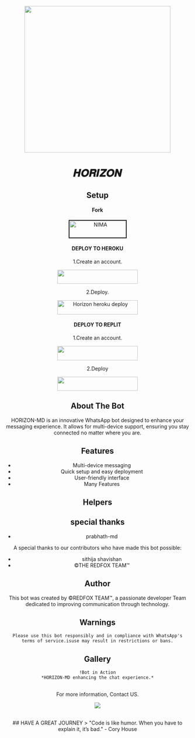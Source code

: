  <div align="center" class= "main"> 
  <img src="https://i.imgur.com/ZKjzjwr.jpeg" width="400" height="400"/>
  <h1>𝑯𝑶𝑹𝑰𝒁𝑶𝑵</h1>

## Setup

#### Fork

<a href="https://github.com/anilaiduwara/HORIZON-MD/fork"><img src="https://raw.githubusercontent.com/ismartcoding/plain-app/main/assets/get-it-on-github.png" alt="NIMA" border="2" width="155" height="46" ></a>


#### DEPLOY TO HEROKU

1.Create an account.
    <br>
<p align="center"><a href="https://signup.heroku.com"> <img src="https://img.shields.io/badge/heroku%20Account-blue?style=for-the-badge&logo=heroku" width="220" height="38.45"/></a></p>

2.Deploy.
    <br>
<p align="center"><a href="https://dashboard.heroku.com/new?template=https://github.com/shavibota/HORIZON-MD"> <img src="https://img.shields.io/badge/Heroku%20Deploy-blue?style=for-the-badge&logo=heroku" width="220" height="38.45" alt="Horizon heroku deploy"/></a></p>

#### DEPLOY TO REPLIT

1.Create an account.
    <br>
<p align="center"><a href="https://replit.com/signup"> <img src="https://img.shields.io/badge/replit%20Account-blue?style=for-the-badge&logo=replit" width="220" height="38.45"/></a></p>

2.Deploy
    <br>
<p align="center"><a href="https://repl.it/github/shavibota/HORIZON-MD"> <img src="https://img.shields.io/badge/replit%20Deploy-blue?style=for-the-badge&logo=replit" width="220" height="38.45"/></a></p>

## About The Bot

HORIZON-MD is an innovative WhatsApp bot designed to enhance your messaging experience. It allows for multi-device support, ensuring you stay connected no matter where you are.


## Features

- Multi-device messaging
- Quick setup and easy deployment
- User-friendly interface
- Many Features

## Helpers

## special thanks
 - prabhath-md 



A special thanks to our contributors who have made this bot possible:


- sithija shavishan 
- ©THE REDFOX TEAM™


## Author

This bot was created by ©REDFOX TEAM™, a passionate developer Team dedicated to improving communication through technology.


## Warnings
```
Please use this bot responsibly and in compliance with WhatsApp's terms of service.isuse may result in restrictions or bans.
```

## Gallery
```
!Bot in Action
*HORIZON-MD enhancing the chat experience.*
```

##  

For more information, Contact US.

<p align="center"><a href="mailto:anilalochana0@gmail.com"> <img src="https://encrypted-tbn0.gstatic.com/images?q=tbn:ANd9GcRsdL6Vz3SvYLIeIPpZOMa1Yf1_TBtFM1hxpjCmkRfSXA&s" /></a></p>

<br>
## HAVE A GREAT JOURNEY
> "Code is like humor. When you have to explain it, it’s bad." - Cory House

